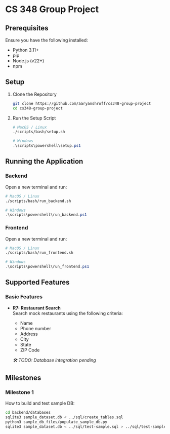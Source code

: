 # CS 348 Group Project

## Prerequisites

Ensure you have the following installed:

- Python 3.11+
- pip
- Node.js (v22+)
- npm

## Setup

1. Clone the Repository

   ```bash
   git clone https://github.com/aaryanshroff/cs348-group-project
   cd cs348-group-project
   ```

2. Run the Setup Script

    ```bash
    # MacOS / Linux
    ./scripts/bash/setup.sh
    ```

    ```powershell
    # Windows
    .\scripts\powershell\setup.ps1
    ```

## Running the Application

### Backend
Open a new terminal and run:
```bash
# MacOS / Linux
./scripts/bash/run_backend.sh
```

```powershell
# Windows
.\scripts\powershell\run_backend.ps1
```

### Frontend
Open a new terminal and run:
```bash
# MacOS / Linux
./scripts/bash/run_frontend.sh
```

```powershell
# Windows
.\scripts\powershell\run_frontend.ps1
```

## Supported Features

### Basic Features

- **R7: Restaurant Search**  
  Search mock restaurants using the following criteria:
  - Name
  - Phone number
  - Address
  - City
  - State
  - ZIP Code

  *🛠️ TODO: Database integration pending*

## Milestones

### Milestone 1
How to build and test sample DB:
```bash
cd backend/databases
sqlite3 sample_dataset.db < ../sql/create_tables.sql
python3 sample_db_files/populate_sample_db.py
sqlite3 sample_dataset.db < ../sql/test-sample.sql > ../sql/test-sample.out
```